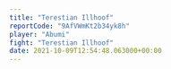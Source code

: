 ```yaml
---
title: "Terestian Illhoof"
reportCode: "9AfVWmKt2b34yk8h"
player: "Abumi"
fight: "Terestian Illhoof"
date: 2021-10-09T12:54:48.063000+00:00
---
```

